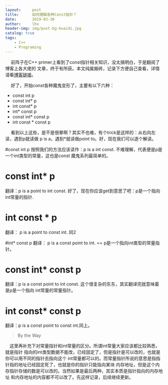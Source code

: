 ```yaml
---
layout:     post
title:      如何理解各种Const指针？  
date:       2019-03-30
author:     lhx
header-img: img/post-bg-kuaidi.jpg
catalog: true
tags:
    - C++
    - Programing
---
```


&ensp;&ensp; 前阵子在C++ primer上看到了const指针相关知识，没太搞明白，于是翻阅了博客上各大佬的
文章，终于有所获。本文纯属搬砖，记录下方便自己查看，详情请看[博客链接](https://blog.csdn.net/FIRSTHALF_H__/article/details/82844647)。

&ensp;&ensp; 好了，开始const各种魔鬼变形了，主要有以下六种：

- const int p
- const int* p
- int const* p
- int* const p
- const int* const p
- int const * const p


&ensp;&ensp; 看到以上这些，是不是很晕啊？其实不也难，有个trick是这样的：从右向左读，遇到p就读做
p is a，遇到*就读做point to。好，现在我们可以逐个解读。

#const int p
按照我们的方法应该读作：p is a int const. 不难理解，代表便是p是一个int类型的常量，这也是const
魔鬼系列最简单的。

# const int* p
翻译：p is a point to int const. 好了，现在你应该get到意思了吧：p是一个指向int常量的指针.

# int const * p
翻译： p is a point to const int. 同2

#int* const p
翻译： p is a const point to int. == p是一个指向int类型的常量指针。
# const int* const p
翻译：p is a const point to int const. 这个很复杂的东东，其实翻译完就意味着是p是一个指向
int常量的常量指针。

# int const* const p
翻译：p is a const point to const int.同上。

> By the Way

&ensp;&ensp;这里再补充下对常量指针和int常量的区分。所谓int常量大家应该都比较熟悉，就是指针
指向的int类型数据不能改，已经固定了，但是指针是可以改的，也就是你可以用不同的指针去指向这个
int常量都可以的。而常量指针所说的意思是指指针指的地址已经固定死了，也就是你的指针只能指向某块
内存地址，但是这个内存指针存储的数是可以改的。当然如果是最后两种，其实本质是指针指向的内存地址
和内存地址的内容都不可以改了。先这样记录，后续继续更新。
